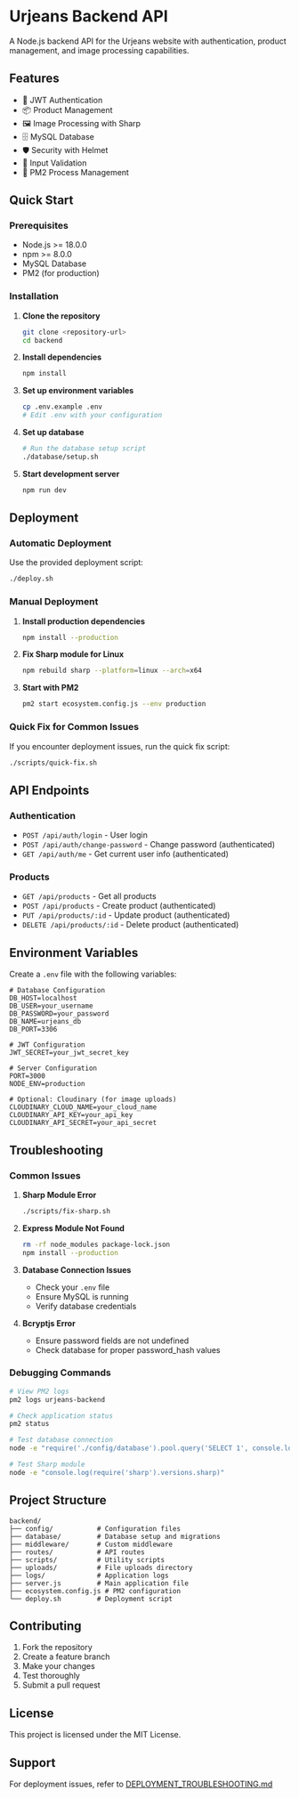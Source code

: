 # Urjeans Backend API

A Node.js backend API for the Urjeans website with authentication, product management, and image processing capabilities.

## Features

- 🔐 JWT Authentication
- 📦 Product Management
- 🖼️ Image Processing with Sharp
- 🗄️ MySQL Database
- 🛡️ Security with Helmet
- 📝 Input Validation
- 🔄 PM2 Process Management

## Quick Start

### Prerequisites

- Node.js >= 18.0.0
- npm >= 8.0.0
- MySQL Database
- PM2 (for production)

### Installation

1. **Clone the repository**
   ```bash
   git clone <repository-url>
   cd backend
   ```

2. **Install dependencies**
   ```bash
   npm install
   ```

3. **Set up environment variables**
   ```bash
   cp .env.example .env
   # Edit .env with your configuration
   ```

4. **Set up database**
   ```bash
   # Run the database setup script
   ./database/setup.sh
   ```

5. **Start development server**
   ```bash
   npm run dev
   ```

## Deployment

### Automatic Deployment

Use the provided deployment script:
```bash
./deploy.sh
```

### Manual Deployment

1. **Install production dependencies**
   ```bash
   npm install --production
   ```

2. **Fix Sharp module for Linux**
   ```bash
   npm rebuild sharp --platform=linux --arch=x64
   ```

3. **Start with PM2**
   ```bash
   pm2 start ecosystem.config.js --env production
   ```

### Quick Fix for Common Issues

If you encounter deployment issues, run the quick fix script:
```bash
./scripts/quick-fix.sh
```

## API Endpoints

### Authentication
- `POST /api/auth/login` - User login
- `POST /api/auth/change-password` - Change password (authenticated)
- `GET /api/auth/me` - Get current user info (authenticated)

### Products
- `GET /api/products` - Get all products
- `POST /api/products` - Create product (authenticated)
- `PUT /api/products/:id` - Update product (authenticated)
- `DELETE /api/products/:id` - Delete product (authenticated)

## Environment Variables

Create a `.env` file with the following variables:

```env
# Database Configuration
DB_HOST=localhost
DB_USER=your_username
DB_PASSWORD=your_password
DB_NAME=urjeans_db
DB_PORT=3306

# JWT Configuration
JWT_SECRET=your_jwt_secret_key

# Server Configuration
PORT=3000
NODE_ENV=production

# Optional: Cloudinary (for image uploads)
CLOUDINARY_CLOUD_NAME=your_cloud_name
CLOUDINARY_API_KEY=your_api_key
CLOUDINARY_API_SECRET=your_api_secret
```

## Troubleshooting

### Common Issues

1. **Sharp Module Error**
   ```bash
   ./scripts/fix-sharp.sh
   ```

2. **Express Module Not Found**
   ```bash
   rm -rf node_modules package-lock.json
   npm install --production
   ```

3. **Database Connection Issues**
   - Check your `.env` file
   - Ensure MySQL is running
   - Verify database credentials

4. **Bcryptjs Error**
   - Ensure password fields are not undefined
   - Check database for proper password_hash values

### Debugging Commands

```bash
# View PM2 logs
pm2 logs urjeans-backend

# Check application status
pm2 status

# Test database connection
node -e "require('./config/database').pool.query('SELECT 1', console.log)"

# Test Sharp module
node -e "console.log(require('sharp').versions.sharp)"
```

## Project Structure

```
backend/
├── config/           # Configuration files
├── database/         # Database setup and migrations
├── middleware/       # Custom middleware
├── routes/           # API routes
├── scripts/          # Utility scripts
├── uploads/          # File uploads directory
├── logs/             # Application logs
├── server.js         # Main application file
├── ecosystem.config.js # PM2 configuration
└── deploy.sh         # Deployment script
```

## Contributing

1. Fork the repository
2. Create a feature branch
3. Make your changes
4. Test thoroughly
5. Submit a pull request

## License

This project is licensed under the MIT License.

## Support

For deployment issues, refer to [DEPLOYMENT_TROUBLESHOOTING.md](./DEPLOYMENT_TROUBLESHOOTING.md)
